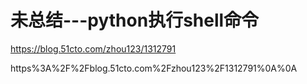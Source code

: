 # 未总结---python执行shell命令

https://blog.51cto.com/zhou123/1312791

https%3A%2F%2Fblog.51cto.com%2Fzhou123%2F1312791%0A%0A
